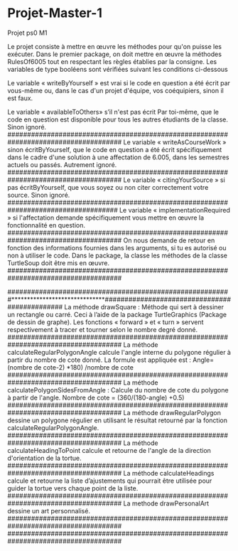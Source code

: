 # Projet-Master-1
Projet ps0 M1

Le projet consiste à mettre en œuvre les méthodes pour qu'on puisse les exécuter.
Dans le premier package, on doit mettre en œuvre la méthodes RulesOf6005 tout en respectant les règles établies par la consigne. 
Les variables de type booléens sont vérifiées suivant les conditions ci-dessous

Le variable « writeByYourself » est vrai si le code en question a été écrit par vous-même ou, dans le cas d'un projet d'équipe,
vos coéquipiers, sinon il est faux.

Le variable « availableToOthers» s’il n'est pas écrit Par toi-même, que le code en question est disponible pour tous les autres
étudiants de la classe. Sinon ignoré.
#####################################################################################
Le variable « writeAsCourseWork » sinon écritByYourself, que le code en question a été écrit spécifiquement 
dans le cadre d'une solution à une affectation de 6.005, dans les semestres actuels ou passés. Autrement ignoré.
#####################################################################################
 Le variable « citingYourSource » si pas écritByYourself, que vous soyez ou non citer correctement votre source. Sinon ignoré.
 ####################################################################################
Le variable « implementationRequired » si l'affectation demande spécifiquement vous mettre en œuvre la fonctionnalité en question.
#####################################################################################
On nous demande de retour en fonction des informations fournies dans les arguments, si tu es autorisé ou non à utiliser le code.
 Dans le package, la classe les méthodes de la classe TurtleSoup doit être mis en œuvre. 
#####################################################################################


#########################################################******************************##############################################
La méthode drawSquare : Méthode qui sert à dessiner un rectangle ou carré. 
Ceci à l’aide de la package TurtleGraphics (Package de dessin de graphe). Les fonctions « forward » et « turn » servent
respectivement à tracer et tourner selon le nombre degré donné.
#####################################################################################
La méthode calculateRegularPolygonAngle calcule l'angle interne du polygone régulier à partir du nombre de cote donné. 
La formule est appliquée est :
Angle= (nombre de cote-2) *180) /nombre de cote
#####################################################################################
La méthode calculatePolygonSidesFromAngle : Calcule du nombre de cote du polygone à partir de l'angle. 
Nombre de cote = (360/(180-angle) +0.5)
#####################################################################################
La méthode drawRegularPolygon dessine un polygone régulier en utilisant le résultat retourné par la fonction calculateRegularPolygonAngle.
#####################################################################################
La méthode calculateHeadingToPoint calcule et retourne de l'angle de la direction d'orientation de la tortue.
#####################################################################################
La méthode calculateHeadings calcule et retourne la liste d’ajustements qui pourrait être utilisée
pour guider la tortue vers chaque point de la liste.
#####################################################################################
La methode drawPersonalArt dessine un art personnalisé.
#####################################################################################
#####################################################################################
